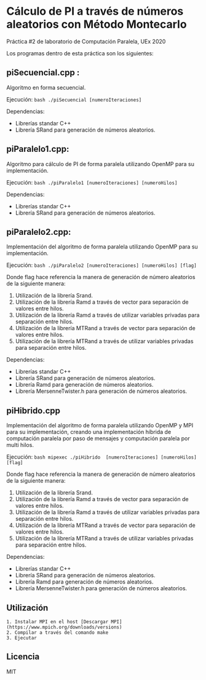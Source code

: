 # Cálculo de PI a través de números aleatorios con Método Montecarlo
Práctica #2 de laboratorio de Computación Paralela, UEx 2020

Los programas dentro de esta práctica son los siguientes:
## piSecuencial.cpp : 
Algoritmo en forma secuencial. 

Ejecución:
	```bash
	./piSecuencial [numeroIteraciones]
	```

Dependencias:
+ Librerías standar C++
+ Librería SRand para generación de números aleatorios.

## piParalelo1.cpp: 
Algoritmo para cálculo de PI de forma paralela utilizando OpenMP para su implementación.

Ejecución:
	```bash
	./piParalelo1 [numeroIteraciones] [numeroHilos]
	```

Dependencias:
+ Librerías standar C++
+ Librería SRand para generación de números aleatorios.

## piParalelo2.cpp:
Implementación del algoritmo de forma paralela utilizando OpenMP para su implementación.

Ejecución:
	```bash
	./piParalelo2 [numeroIteraciones] [numeroHilos] [flag]
	```

Donde flag hace referencia la manera de generación de número aleatorios de la siguiente manera:

1. Utilización de la librería Srand.
2. Utilización de la librería Ramd a través de vector para separación de valores entre hilos.
3. Utilización de la librería Ramd a través de utilizar variables privadas para separación entre hilos.
4. Utilización de la librería MTRand a través de vector para separación de valores entre hilos.
5. Utilización de la librería MTRand a través de utilizar variables privadas para separación entre hilos.

Dependencias:
* Librerías standar C++
* Librería SRand para generación de números aleatorios.
* Librería Ramd para generación de números aleatorios.
* Librería MersenneTwister.h para generación de números aleatorios.


## piHibrido.cpp
Implementación del algoritmo de forma paralela utilizando OpenMP y MPI para su implementación, creando una implementación híbrida 
de computación paralela por paso de mensajes y computación paralela por multi hilos. 

Ejecución:
	```bash
        mipexec ./piHibrido  [numeroIteraciones] [numeroHilos] [flag]
	```

Donde flag hace referencia la manera de generación de número aleatorios de la siguiente manera:
1. Utilización de la librería Srand.
2. Utilización de la librería Ramd a través de vector para separación de valores entre hilos.
3. Utilización de la librería Ramd a través de utilizar variables privadas para separación entre hilos.
4. Utilización de la librería MTRand a través de vector para separación de valores entre hilos.
5. Utilización de la librería MTRand a través de utilizar variables privadas para separación entre hilos.

Dependencias:
* Librerías standar C++
* Librería SRand para generación de números aleatorios.
* Librería Ramd para generación de números aleatorios.
* Librería MersenneTwister.h para generación de números aleatorios.
 


## Utilización
	1. Instalar MPI en el host [Descargar MPI](https://www.mpich.org/downloads/versions)
	2. Compilar a través del comando make
	3. Ejecutar


## Licencia 
  MIT

